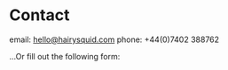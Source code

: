 # Contact

email: [hello@hairysquid.com](hello@hairysquid.com)
phone: +44(0)7402 388762

...Or fill out the following form:
